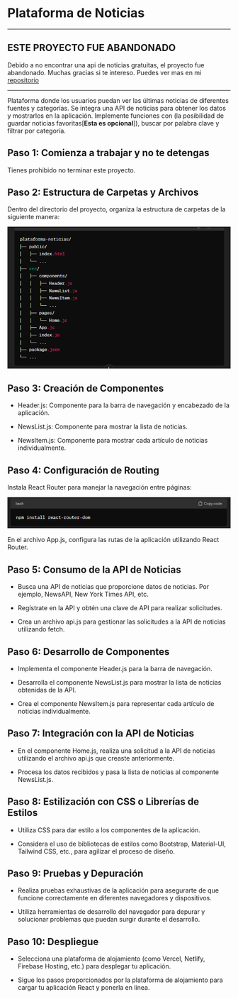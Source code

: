 
# Plataforma de Noticias

------------

## ESTE PROYECTO FUE ABANDONADO

Debido a no encontrar una api de noticias gratuitas, el proyecto fue abandonado. Muchas gracias si te intereso. Puedes ver mas en mi [repositorio](https://github.com/Mafifa?tab=repositories)

-----------

Plataforma donde los usuarios puedan ver las últimas noticias de diferentes fuentes y categorías. Se integra una API de noticias para obtener los datos y mostrarlos en la aplicación. Implemente funciones con (la posibilidad de guardar noticias favoritas[<strong>Esta es opcional</strong>]), buscar por palabra clave y filtrar por categoría.

## Paso 1: Comienza a trabajar y no te detengas

Tienes prohibido no terminar este proyecto.

## Paso 2: Estructura de Carpetas y Archivos

Dentro del directorio del proyecto, organiza la estructura de carpetas de la siguiente manera:

![rutas](./public/Estructura.png)

## Paso 3: Creación de Componentes

- Header.js: Componente para la barra de navegación y encabezado de la aplicación.
- NewsList.js: Componente para mostrar la lista de noticias.

- NewsItem.js: Componente para mostrar cada artículo de noticias individualmente.

## Paso 4: Configuración de Routing

Instala React Router para manejar la navegación entre páginas:

![react-rounter](./public/React%20Rounter.png)

En el archivo App.js, configura las rutas de la aplicación utilizando React Router.

## Paso 5: Consumo de la API de Noticias

- Busca una API de noticias que proporcione datos de noticias. Por ejemplo, NewsAPI, New York Times API, etc.

- Regístrate en la API y obtén una clave de API para realizar solicitudes.

- Crea un archivo api.js para gestionar las solicitudes a la API de noticias utilizando fetch.

## Paso 6: Desarrollo de Componentes

- Implementa el componente Header.js para la barra de navegación.

- Desarrolla el componente NewsList.js para mostrar la lista de noticias obtenidas de la API.
- Crea el componente NewsItem.js para representar cada artículo de noticias individualmente.

## Paso 7: Integración con la API de Noticias

- En el componente Home.js, realiza una solicitud a la API de noticias utilizando el archivo api.js que creaste anteriormente.

- Procesa los datos recibidos y pasa la lista de noticias al componente NewsList.js.

## Paso 8: Estilización con CSS o Librerías de Estilos

- Utiliza CSS para dar estilo a los componentes de la aplicación.

- Considera el uso de bibliotecas de estilos como Bootstrap, Material-UI, Tailwind CSS, etc., para agilizar el proceso de diseño.

## Paso 9: Pruebas y Depuración

- Realiza pruebas exhaustivas de la aplicación para asegurarte de que funcione correctamente en diferentes navegadores y dispositivos.

- Utiliza herramientas de desarrollo del navegador para depurar y solucionar problemas que puedan surgir durante el desarrollo.

## Paso 10: Despliegue

- Selecciona una plataforma de alojamiento (como Vercel, Netlify, Firebase Hosting, etc.) para desplegar tu aplicación.

- Sigue los pasos proporcionados por la plataforma de alojamiento para cargar tu aplicación React y ponerla en línea.

